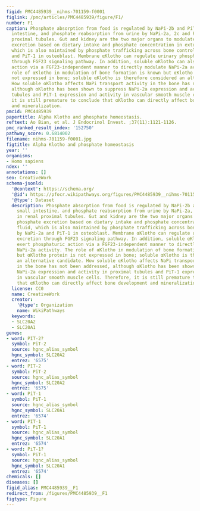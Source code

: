 ```yaml
---
figid: PMC4485939__nihms-701159-f0001
figlink: /pmc/articles/PMC4485939/figure/F1/
number: F1
caption: Phosphate absorption from food is regulated by NaPi-2b and PiT-1 in small
  intestine, and phosphate reabsorption from urine by NaPi-2a, 2c and PiT-2 in renal
  proximal tubules. Gut and kidney are the two major organs to modulate phosphate
  excretion based on dietary intake and phosphate concentration in extracellular fluid,
  which is also maintained by phosphate trafficking across bone controlled by NaPi-2a
  and PiT-1 in osteoblast. Membrane αKlotho can regulate urinary phosphate excretion
  through FGF23 signaling pathway. In addition, soluble αKlotho can also exert phosphaturic
  action via a FGF23-independent manner to directly modulate NaPi-2a activity. The
  role of αKlotho in modulation of bone formation is known but αKlotho protein is
  not expressed in bone; soluble αKlotho is therefore considered an alternative candidate.
  How soluble αKlotho affects NaPi transport activity in the bone has not been addressed,
  although αKlotho has been shown to suppress NaPi-2a expression and activity in proximal
  tubules and PiT-1 expression and activity in vascular smooth muscle cells. Therefore,
  it is still premature to conclude that αKlotho can directly affect bone development
  and mineralization.
pmcid: PMC4485939
papertitle: Alpha Klotho and phosphate homeostasis.
reftext: Ao Bian, et al. J Endocrinol Invest. ;37(11):1121-1126.
pmc_ranked_result_index: '152750'
pathway_score: 0.6814002
filename: nihms-701159-f0001.jpg
figtitle: Alpha Klotho and phosphate homeostasis
year: ''
organisms:
- Homo sapiens
ndex: ''
annotations: []
seo: CreativeWork
schema-jsonld:
  '@context': https://schema.org/
  '@id': https://pfocr.wikipathways.org/figures/PMC4485939__nihms-701159-f0001.html
  '@type': Dataset
  description: Phosphate absorption from food is regulated by NaPi-2b and PiT-1 in
    small intestine, and phosphate reabsorption from urine by NaPi-2a, 2c and PiT-2
    in renal proximal tubules. Gut and kidney are the two major organs to modulate
    phosphate excretion based on dietary intake and phosphate concentration in extracellular
    fluid, which is also maintained by phosphate trafficking across bone controlled
    by NaPi-2a and PiT-1 in osteoblast. Membrane αKlotho can regulate urinary phosphate
    excretion through FGF23 signaling pathway. In addition, soluble αKlotho can also
    exert phosphaturic action via a FGF23-independent manner to directly modulate
    NaPi-2a activity. The role of αKlotho in modulation of bone formation is known
    but αKlotho protein is not expressed in bone; soluble αKlotho is therefore considered
    an alternative candidate. How soluble αKlotho affects NaPi transport activity
    in the bone has not been addressed, although αKlotho has been shown to suppress
    NaPi-2a expression and activity in proximal tubules and PiT-1 expression and activity
    in vascular smooth muscle cells. Therefore, it is still premature to conclude
    that αKlotho can directly affect bone development and mineralization.
  license: CC0
  name: CreativeWork
  creator:
    '@type': Organization
    name: WikiPathways
  keywords:
  - SLC20A2
  - SLC20A1
genes:
- word: PIT-2?
  symbol: PiT-2
  source: hgnc_alias_symbol
  hgnc_symbol: SLC20A2
  entrez: '6575'
- word: PIT-2
  symbol: PiT-2
  source: hgnc_alias_symbol
  hgnc_symbol: SLC20A2
  entrez: '6575'
- word: PiT-1
  symbol: PiT-1
  source: hgnc_alias_symbol
  hgnc_symbol: SLC20A1
  entrez: '6574'
- word: PIT-1
  symbol: PiT-1
  source: hgnc_alias_symbol
  hgnc_symbol: SLC20A1
  entrez: '6574'
- word: PiT-1?
  symbol: PiT-1
  source: hgnc_alias_symbol
  hgnc_symbol: SLC20A1
  entrez: '6574'
chemicals: []
diseases: []
figid_alias: PMC4485939__F1
redirect_from: /figures/PMC4485939__F1
figtype: Figure
---
```

